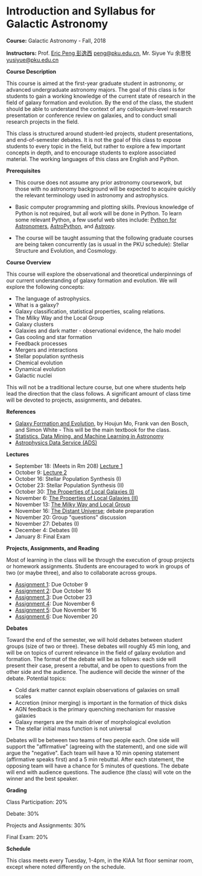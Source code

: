 # Introduction and Syllabus for Galactic Astronomy

**Course:** Galactic Astronomy - Fall, 2018

**Instructors:** Prof. [Eric Peng 彭逸西](http://kiaa.pku.edu.cn/~peng) <peng@pku.edu.cn>, Mr. Siyue Yu 余思悦 <yusiyue@pku.edu.cn>

**Course Description**


This course is aimed at the first-year graduate student in astronomy, or advanced undergraduate astronomy majors. The goal of this class is for students to gain a working knowledge of the current state of research in the field of galaxy formation and evolution. By the end of the class, the student should be able to understand the context of any colloquium-level research presentation or conference review on galaxies, and to conduct small research projects in the field.

This class is structured around student-led projects, student presentations, and end-of-semester debates. It is not the goal of this class to expose students to every topic in the field, but rather to explore a few important concepts in depth, and to encourage students to explore associated material. The working languages of this class are English and Python. 

**Prerequisites**


   * This course does not assume any prior astronomy coursework, but those with no astronomy background will be expected to acquire quickly the relevant terminology used in astronomy and astrophysics.

   * Basic computer programming and plotting skills. Previous knowledge of Python is not required, but all work will be done in Python. To learn some relevant Python, a few useful web sites include: [Python for Astronomers](https://python4astronomers.github.io), [AstroPython](http://www.astropython.org/), and [Astropy](http://www.astropy.org/).
   * The course will be taught assuming that the following graduate courses are being taken concurrently (as is usual in the PKU schedule): Stellar Structure and Evolution, and Cosmology.

**Course Overview**

This course will explore the observational and theoretical underpinnings of our current understanding of galaxy formation and evolution. We will explore the following concepts:


   * The language of astrophysics.
   * What is a galaxy?
   * Galaxy classification, statistical properties, scaling relations.
   * The Milky Way and the Local Group
   * Galaxy clusters
   * Galaxies and dark matter - observational evidence, the halo model
   * Gas cooling and star formation
   * Feedback processes
   * Mergers and interactions
   * Stellar population synthesis
   * Chemical evolution
   * Dynamical evolution
   * Galactic nuclei

This will not be a traditional lecture course, but one where students help lead the direction that the class follows. A significant amount of class time will be devoted to projects, assignments, and debates.

**References**
   * [Galaxy Formation and Evolution](http://www.amazon.com/Galaxy-Formation-Evolution-Houjun-Mo/dp/0521857937), by Houjun Mo, Frank van den Bosch, and Simon White - This will be the main textbook for the class.
   * [Statistics, Data Mining, and Machine Learning in Astronomy](https://www.amazon.cn/Statistics-Data-Mining-and-Machine-Learning-in-Astronomy-A-Practical-Python-Guide-for-the-Analysis-of-Survey-Data-Ivezic-Zeljko/dp/0691151687)
   * [Astrophysics Data Service (ADS)](http://adsabs.harvard.edu/abstract_service.html)

**Lectures**

* September 18: (Meets in Rm 208) [Lecture 1](https://kiaa.pku.edu.cn/~peng/teaching/galaxies18/Lecture01-2018.pdf)
* October 9: [Lecture 2](https://kiaa.pku.edu.cn/~peng/teaching/galaxies18/Lecture02-2018.pdf)
* October 16: Stellar Population Synthesis (I)
* October 23: Stellar Population Synthesis (II)
* October 30: [The Properties of Local Galaxies (I)](https://kiaa.pku.edu.cn/~peng/teaching/galaxies18/Lecture04-2018.pdf)
* November 6: [The Properties of Local Galaxies (II)](https://kiaa.pku.edu.cn/~peng/teaching/galaxies18/Lecture05-2018.pdf)
* November 13: [The Milky Way and Local Group](https://kiaa.pku.edu.cn/~peng/teaching/galaxies18/Lecture06-2018.pdf)
* November 16: [The Distant Universe](https://kiaa.pku.edu.cn/~peng/teaching/galaxies18/Lecture07-2018.pdf); debate preparation
* November 20: Group "questions" discussion
* November 27: Debates (I)
* December 4: Debates (II)
* January 8: Final Exam

**Projects, Assignments, and Reading**

Most of learning in the class will be through the execution of group projects or homework assignments. Students are encouraged to work in groups of two (or maybe three), and also to collaborate across groups.

* [Assignment 1](https://github.com/ewpeng/PKUGalaxies18/blob/master/Assignment01.md): Due October 9
* [Assignment 2](https://github.com/ewpeng/PKUGalaxies18/blob/master/Assignment02.md): Due October 16
* [Assignment 3](https://github.com/ewpeng/PKUGalaxies18/blob/master/Assignment03.md): Due October 23
* [Assignment 4](https://github.com/ewpeng/PKUGalaxies18/blob/master/Assignment04.md): Due November 6
* [Assignment 5](https://github.com/ewpeng/PKUGalaxies18/blob/master/Assignment05.md): Due November 16
* [Assignment 6](https://github.com/ewpeng/PKUGalaxies18/blob/master/Assignment06.md): Due November 20

**Debates**

Toward the end of the semester, we will hold debates between student groups (size of two or three). These debates will roughly 45 min long, and will be on topics of current relevance in the field of galaxy evolution and formation. The format of the debate will be as follows: each side will present their case, present a rebuttal, and be open to questions from the other side and the audience. The audience will decide the winner of the debate. Potential topics:

* Cold dark matter cannot explain observations of galaxies on small scales
* Accretion (minor merging) is important in the formation of thick disks
* AGN feedback is the primary quenching mechanism for massive galaxies
* Galaxy mergers are the main driver of morphological evolution
* The stellar initial mass function is not universal

Debates will be between two teams of two people each. One side will support the "affirmative" (agreeing with the statement), and one side will argue the "negative". Each team will have a 10 min opening statement (affirmative speaks first) and a 5 min rebuttal. After each statement, the opposing team will have a chance for 5 minutes of questions. The debate will end with audience questions. The audience (the class) will vote on the winner and the best speaker.

**Grading**

Class Participation: 20%

Debate: 30%

Projects and Assignments: 30%

Final Exam: 20%

**Schedule**

This class meets every Tuesday, 1-4pm, in the KIAA 1st floor seminar room, except where noted differently on the schedule. 
